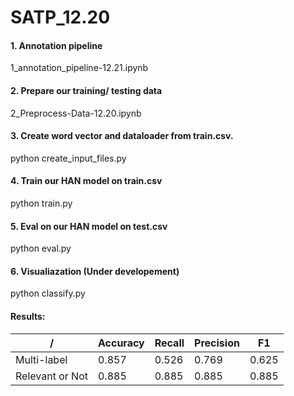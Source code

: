 # SATP_12.20

#### 1. Annotation pipeline

1_annotation_pipeline-12.21.ipynb

#### 2. Prepare our training/ testing data

2_Preprocess-Data-12.20.ipynb

#### 3. Create word vector and dataloader from train.csv.
python create_input_files.py

#### 4. Train our HAN model on train.csv
python train.py

#### 5. Eval on our HAN model on test.csv
python eval.py

#### 6. Visualiazation (Under developement)
python classify.py


#### Results:

  /| Accuracy  | Recall   | Precision | F1
---| ------------- | ------------- | ------------- | -------------
Multi-label  | 0.857  | 0.526  | 0.769 | 0.625
Relevant or Not  |  0.885  | 0.885  | 0.885  | 0.885
